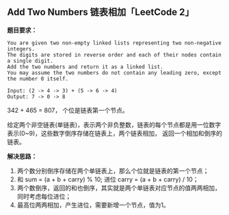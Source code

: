 ## Add Two Numbers 链表相加「LeetCode 2」

**题目要求：**

```
You are given two non-empty linked lists representing two non-negative integers. 
The digits are stored in reverse order and each of their nodes contain a single digit. 
Add the two numbers and return it as a linked list.
You may assume the two numbers do not contain any leading zero, except the number 0 itself.

Input: (2 -> 4 -> 3) + (5 -> 6 -> 4)
Output: 7 -> 0 -> 8
```

342 + 465 = 807， 个位是链表第一个节点。

给定两个非空链表(单链表)，表示两个非负整数，链表的每个节点都是用一位数字表示(0~9)，这些数字倒序存储在链表上，两个链表相加，
返回一个相加和倒序的链表。

**解决思路：**

1. 两个数分别倒序存储在两个单链表上，那么个位就是链表的第一个节点；
2. 和 sum = (a + b + carry) % 10; 进位 carry = (a + b + carry) / 10；
3. 两个数倒序，返回的和也倒序，其实就是两个单链表对应节点的值两两相加，同时考虑每位进位；
4. 最高位两两相加，产生进位，需要新增一个节点，值为1。


